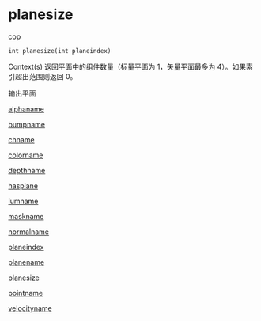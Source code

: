 # planesize

[cop](../contexts/cop.html)

`int planesize(int planeindex)`

Context(s) 返回平面中的组件数量（标量平面为 1，矢量平面最多为 4）。如果索引超出范围则返回 0。

输出平面

[alphaname](alphaname.html)

[bumpname](bumpname.html)

[chname](chname.html)

[colorname](colorname.html)

[depthname](depthname.html)

[hasplane](hasplane.html)

[lumname](lumname.html)

[maskname](maskname.html)

[normalname](normalname.html)

[planeindex](planeindex.html)

[planename](planename.html)

[planesize](planesize.html)

[pointname](pointname.html)

[velocityname](velocityname.html)
